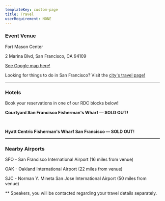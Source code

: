 ```yaml
---
templateKey: custom-page
title: Travel
userRequirement: NONE
---
```

### Event Venue 

Fort Mason Center

2 Marina Blvd, San Francisco, CA 94109

<a href="https://goo.gl/maps/mZda6yJsYYNsAwea6" target ="_blank" >See Google map here!</a>

Looking for things to do in San Francisco? Visit the <a href="https://www.sftravel.com" target ="_blank" >city's travel page!</a>

- - -

### Hotels

Book your reservations in one of our RDC blocks below!

**Courtyard San Francisco Fisherman's Wharf — SOLD OUT!** 

<br>

**Hyatt Centric Fisherman's Wharf San Francisco — SOLD OUT!** 

- - -

### Nearby Airports

SFO - San Francisco International Airport (16 miles from venue)

OAK - Oakland International Airport (22 miles from venue)

SJC - Norman Y. Mineta San Jose International Airport (50 miles from venue)

\*\* Speakers, you will be contacted regarding your travel details separately.